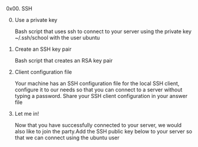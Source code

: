 0x00. SSH


0. Use a private key

   Bash script that uses ssh to connect to your server using the
   private key ~/.ssh/school with the user ubuntu

1. Create an SSH key pair

   Bash script that creates an RSA key pair

2. Client configuration file

   Your machine has an SSH configuration file for the local SSH client,
   configure it to our needs so that you can connect to a server without typing
   a password. Share your SSH client configuration in your answer file

3. Let me in!

   Now that you have successfully connected to your server, we would also like
   to join the party.Add the SSH public key below to your server so that we
   can connect using the ubuntu user

